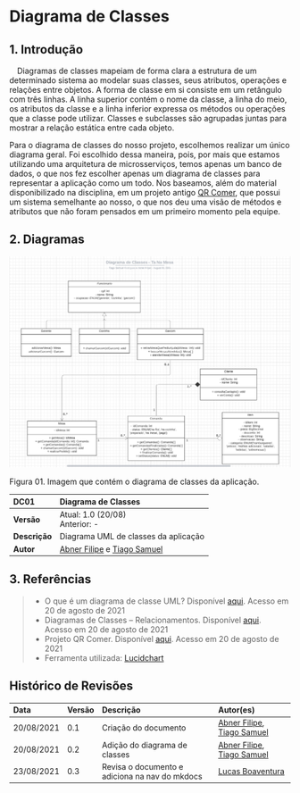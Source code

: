 # Diagrama de Classes

## 1. Introdução
 Diagramas de classes mapeiam de forma clara a estrutura de um determinado sistema ao modelar suas classes, seus atributos, operações e relações entre objetos. A forma de classe em si consiste em um retângulo com três linhas. A linha superior contém o nome da classe, a linha do meio, os atributos da classe e a linha inferior expressa os métodos ou operações que a classe pode utilizar. Classes e subclasses são agrupadas juntas para mostrar a relação estática entre cada objeto.

Para o diagrama de classes do nosso projeto, escolhemos realizar um único diagrama geral. Foi escolhido dessa maneira, pois, por mais que estamos utilizando uma arquitetura de microsserviços, temos apenas um banco de dados, o que nos fez escolher apenas um diagrama de classes para representar a aplicação como um todo.
Nos baseamos, além do material disponibilizado na disciplina, em um projeto antigo [QR Comer](https://fga-desenho-2019-2.github.io/Wiki/seminario3/diagramas_estaticos/#4-diagrama-de-classes-e-microservicos), que possui um sistema semelhante ao nosso, o que nos deu uma visão de métodos e atributos que não foram pensados em um primeiro momento pela equipe.

## 2. Diagramas

![Diagrama de Classes](../../assets/img/seminario2/diagrama-de-classes/diagrama-de-classes.png)
<figcaption>Figura 01. Imagem que contém o diagrama de classes da aplicação.</figcaption>

| DC01       | Diagrama de Classes  |
| :--------- | :------------------  |
| **Versão**    | Atual: 1.0 (20/08)<br>Anterior: - |
| **Descrição** | Diagrama UML de classes da aplicação |
| **Autor**     | [Abner Filipe](https://github.com/abner423) e [Tiago Samuel](https://github.com/tsrrodrigues) |

## 3. Referências

> - O que é um diagrama de classe UML? Disponível [aqui](https://www.lucidchart.com/pages/pt/o-que-e-diagrama-de-classe-uml). Acesso em 20 de agosto de 2021
> - Diagramas de Classes – Relacionamentos. Disponível [aqui](http://www.dsc.ufcg.edu.br/~jacques/cursos/map/html/uml/diagramas/classes/classes3.htm). Acesso em 20 de agosto de 2021
> - Projeto QR Comer. Disponível [aqui](https://fga-desenho-2019-2.github.io/Wiki/seminario3/diagramas_estaticos/#4-diagrama-de-classes-e-microservicos). Acesso em 20 de agosto de 2021
> - Ferramenta utilizada: [Lucidchart](https://www.lucidchart.com/pages/pt)

## Histórico de Revisões

| Data       | Versão | Descrição                                             | Autor(es)                                                                                    |
| :--------- | :----- | :---------------------------------------------------- | :------------------------------------------------------------------------------------------- |
| 20/08/2021 | 0.1    | Criação do documento | [Abner Filipe](https://github.com/abner423), [Tiago Samuel](https://github.com/tsrrodrigues) |
| 20/08/2021 | 0.2    | Adição do diagrama de classes | [Abner Filipe](https://github.com/abner423), [Tiago Samuel](https://github.com/tsrrodrigues) |
| 23/08/2021 | 0.3    | Revisa o documento e adiciona na nav do mkdocs | [Lucas Boaventura](https://github.com/lboaventura25) |
